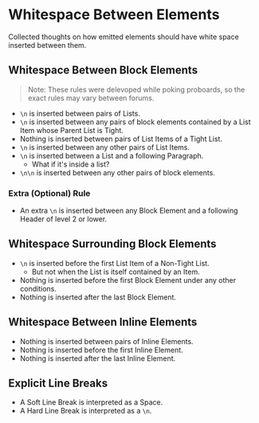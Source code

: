Whitespace Between Elements
===========================

Collected thoughts on how emitted elements should have white space inserted between them.



Whitespace Between Block Elements
---------------------------------

> Note: These rules were delevoped while poking proboards, so the exact rules may vary between forums.

- `\n` is inserted between pairs of Lists.
- `\n` is inserted between any pairs of block elements contained by a List Item whose Parent List is Tight.
- Nothing is inserted between pairs of List Items of a Tight List.
- `\n` is inserted between any other pairs of List Items.
- `\n` is inserted between a List and a following Paragraph.
	- What if it's inside a list?
- `\n\n` is inserted between any other pairs of block elements.

### Extra (Optional) Rule

- An extra `\n` is inserted between any Block Element and a following Header of level 2 or lower.



Whitespace Surrounding Block Elements
-------------------------------------

- `\n` is inserted before the first List Item of a Non-Tight List.
	- But not when the List is itself contained by an Item.
- Nothing is inserted before the first Block Element under any other conditions.
- Nothing is inserted after the last Block Element.



Whitespace Between Inline Elements
----------------------------------

- Nothing is inserted between pairs of Inline Elements.
- Nothing is inserted before the first Inline Element.
- Nothing is inserted after the last Inline Element.



Explicit Line Breaks
--------------------

- A Soft Line Break is interpreted as a Space.
- A Hard Line Break is interpreted as a `\n`.
